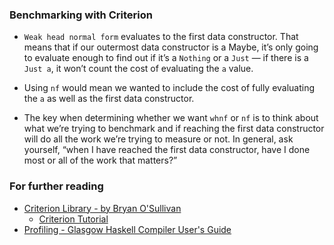 ### Benchmarking with Criterion
 - `Weak head normal form` evaluates to the first data constructor. That means that if our outermost data constructor is a Maybe,
   it’s only going to evaluate enough to find out if it’s a `Nothing` or a `Just` — if there is a `Just a`, it won’t count the cost
   of evaluating the `a` value.

 - Using `nf` would mean we wanted to include the cost of fully evaluating the `a` as well as the first data constructor.

 - The key when determining whether we want `whnf` or `nf` is to think about what we’re trying to benchmark and if reaching the first
   data constructor will do all the work we’re trying to measure or not. In general, ask yourself, “when I have reached the first data
   constructor, have I done most or all of the work that matters?”

### For further reading
 - [Criterion Library - by Bryan O'Sullivan](http://www.serpentine.com/criterion/)   
   - [Criterion Tutorial](http://www.serpentine.com/criterion/tutorial.html)   
 - [Profiling - Glasgow Haskell Compiler User's Guide](https://downloads.haskell.org/~ghc/latest/docs/html/users_guide/profiling.html)
